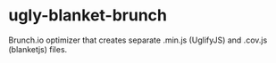 ugly-blanket-brunch
===================

Brunch.io optimizer that creates separate .min.js (UglifyJS) and .cov.js (blanketjs) files.